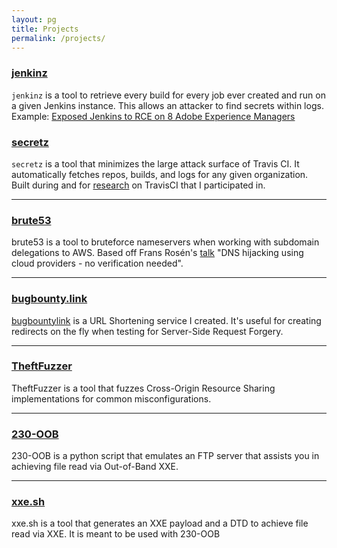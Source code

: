 ```yaml
---
layout: pg
title: Projects
permalink: /projects/
---
```

### <a href="https://github.com/lc/jenkinz" target="_blank" rel="noopener noreferrer" class="proj">jenkinz</a>
`jenkinz` is a tool to retrieve every build for every job ever created and run on a given Jenkins instance. This allows an attacker to find secrets within logs. Example: <a target='_blank' rel='noopener noreferrer' class='link' href='https://www.corben.io/jenkins-to-full-pwnage/'>Exposed Jenkins to RCE on 8 Adobe Experience Managers</a>


### <a href="https://github.com/lc/secretz" target="_blank" rel="noopener noreferrer" class="proj">secretz</a>
`secretz` is a tool that minimizes the large attack surface of Travis CI. It automatically fetches repos, builds, and logs for any given organization. Built during and for <a target='_blank' rel='noopener noreferrer' class='link' href='https://edoverflow.com/2019/ci-knew-there-would-be-bugs-here/'>research</a> on TravisCI that I participated in.

***


### <a href="https://github.com/lc/brute53" target="_blank" rel="noopener noreferrer" class="proj">brute53</a>
brute53 is a tool to bruteforce nameservers when working with subdomain delegations to AWS. Based off Frans Rosén's <a target='_blank' rel='noopener noreferrer' class='link' href='https://youtu.be/FXCzdWm2qDg?t=1132'>talk</a> "DNS hijacking using cloud providers - no verification needed".

***

### <a href="https://github.com/lc/bugbountylink" target="_blank" rel="noopener noreferrer" class="proj">bugbounty.link</a>
<a target='_blank' rel='noopener noreferrer' class='link' href='http://bugbounty.link'>bugbountylink</a> is a URL Shortening service I created. It's useful for creating redirects on the fly when testing for Server-Side Request Forgery.


***

### <a href="https://github.com/lc/theftfuzzer" target="_blank" rel="noopener noreferrer" class="proj">TheftFuzzer</a>
TheftFuzzer is a tool that fuzzes Cross-Origin Resource Sharing implementations for common misconfigurations.


***

### <a href="https://github.com/lc/230-OOB" target="_blank" rel="noopener noreferrer" class="proj">230-OOB</a>
230-OOB is a python script that emulates an FTP server that assists you in achieving file read via Out-of-Band XXE.


***

### <a href="http://xxe.sh" _target="blank" rel="noopener noreferrer" class="proj">xxe.sh</a>
xxe.sh is a tool that generates an XXE payload and a DTD to achieve file read via XXE. It is meant to be used with 230-OOB
